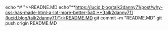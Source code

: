 echo *# <css-makes-html-better>">>READNE.MD
echo"**https://lucid.blog/talk2danny71/post/why-css-has-made-html-a-lot-more-better-5a0:**[talk2danny71](lucid.blog/talk2danny71)">>README.MD
git commit -m "README.MD"
git push origin README.MD
